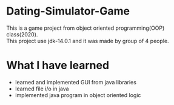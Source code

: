 # Dating-Simulator-Game
This is a game project from object oriented programming(OOP) class(2020).<br>
This project use jdk-14.0.1 and it was made by group of 4 people.

# What I have learned
* learned and implemented GUI from java libraries
* learned file i/o in java
* implemented java program in object oriented logic
